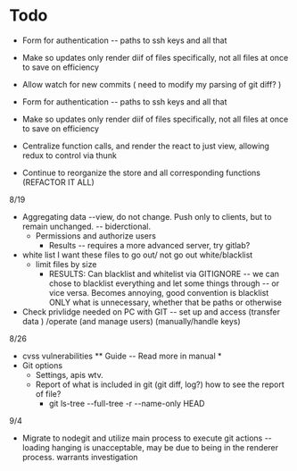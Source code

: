 # Todo
* Form for authentication -- paths to ssh keys and all that 

* Make so updates only render diif of files specifically, not all files at once to save on efficiency

* Allow watch for new commits ( need to modify my parsing of git diff? )

* Form for authentication -- paths to ssh keys and all that 
 
* Make so updates only render diif of files specifically, not all files at once to save on efficiency

* Centralize function calls, and render the react to just view, allowing redux to control via thunk

* Continue to reorganize the store and all corresponding functions (REFACTOR IT ALL)

8/19

* Aggregating data --view, do not change. Push only to clients, but to remain unchanged.  -- biderctional.
    * Permissions and authorize users
        * Results -- requires a more advanced server, try gitlab?
* white list I want these files to go out/ not go out white/blacklist 
    * limit files by size
        * RESULTS: Can blacklist and whitelist via GITIGNORE -- we can chose to blacklist everything and let some things through -- or vice versa. Becomes annoying, good convention is blacklist ONLY what is unnecessary, whether that be paths or otherwise
* Check privlidge needed on PC with GIT -- set up and access (transfer data ) /operate (and manage users) (manually/handle keys)


8/26 

* cvss vulnerabilities ** Guide -- Read more in manual
    *
* Git options
    * Settings, apis wtv. 
    * Report of what is included in git (git diff, log?) how to see the report of file?
        * git ls-tree --full-tree -r --name-only HEAD

9/4 
* Migrate to nodegit and utilize main process to execute git actions -- loading hanging is unacceptable, may be due to being in the renderer process. warrants investigation